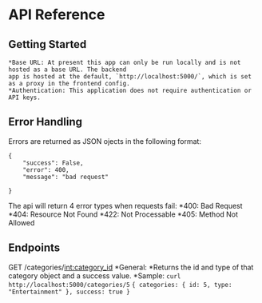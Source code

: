 # API Reference

## Getting Started 

    *Base URL: At present this app can only be run locally and is not hosted as a base URL. The backend
    app is hosted at the default, `http://localhost:5000/`, which is set as a proxy in the frontend config.
    *Authentication: This application does not require authentication or API keys.

## Error Handling
Errors are returned as JSON ojects in the following format:
```
{
    "success": False,
    "error": 400,
    "message": "bad request"
    
}
```
The api will return 4 error types when requests fail:
    *400: Bad Request
    *404: Resource Not Found
    *422: Not Processable
    *405: Method Not Allowed

## Endpoints
GET /categories/<int:category_id>
    *General:
        *Returns the id and type of that category object and a success value.
    *Sample: `curl http://localhost:5000/categories/5`
    ```
    {
        categories: {
            id: 5,
            type: "Entertainment"
        },
        success: true
    }
    ```